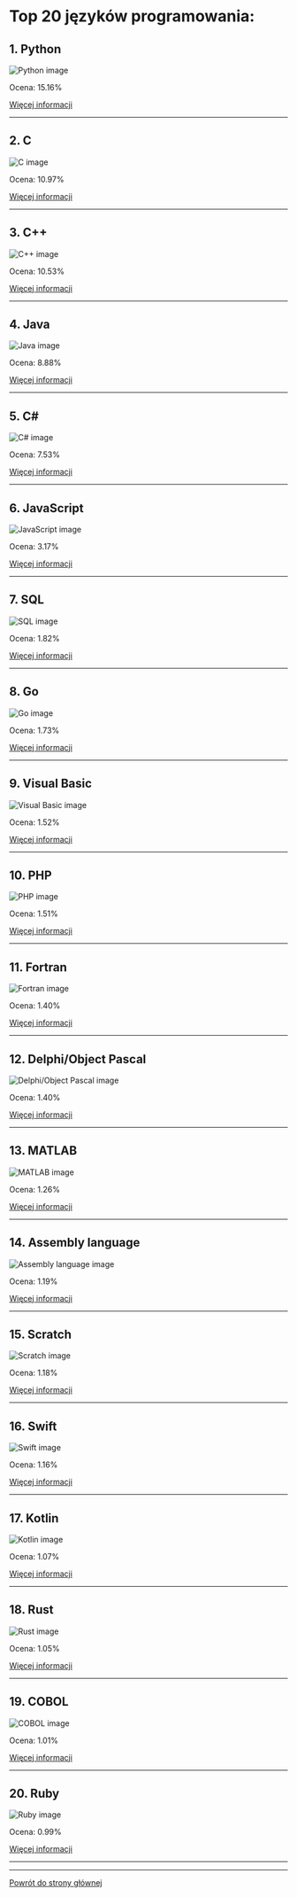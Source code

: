 # Top 20 języków programowania: 
 
## 1. Python 

 ![Python image](https://www.tiobe.com/wp-content/themes/tiobe/tiobe-index/images/Python.png) 
 
Ocena: 15.16%
 
 [Więcej informacji](sites/Python.md)
 
---
 
## 2. C 

 ![C image](https://www.tiobe.com/wp-content/themes/tiobe/tiobe-index/images/C.png) 
 
Ocena: 10.97%
 
 [Więcej informacji](sites/C.md)
 
---
 
## 3. C++ 

 ![C++ image](https://www.tiobe.com/wp-content/themes/tiobe/tiobe-index/images/C__.png) 
 
Ocena: 10.53%
 
 [Więcej informacji](sites/C++.md)
 
---
 
## 4. Java 

 ![Java image](https://www.tiobe.com/wp-content/themes/tiobe/tiobe-index/images/Java.png) 
 
Ocena: 8.88%
 
 [Więcej informacji](sites/Java.md)
 
---
 
## 5. C# 

 ![C# image](https://www.tiobe.com/wp-content/themes/tiobe/tiobe-index/images/C_.png) 
 
Ocena: 7.53%
 
 [Więcej informacji](sites/C#.md)
 
---
 
## 6. JavaScript 

 ![JavaScript image](https://www.tiobe.com/wp-content/themes/tiobe/tiobe-index/images/JavaScript.png) 
 
Ocena: 3.17%
 
 [Więcej informacji](sites/JavaScript.md)
 
---
 
## 7. SQL 

 ![SQL image](https://www.tiobe.com/wp-content/themes/tiobe/tiobe-index/images/SQL.png) 
 
Ocena: 1.82%
 
 [Więcej informacji](sites/SQL.md)
 
---
 
## 8. Go 

 ![Go image](https://www.tiobe.com/wp-content/themes/tiobe/tiobe-index/images/Go.png) 
 
Ocena: 1.73%
 
 [Więcej informacji](sites/Go.md)
 
---
 
## 9. Visual Basic 

 ![Visual Basic image](https://www.tiobe.com/wp-content/themes/tiobe/tiobe-index/images/Visual_Basic.png) 
 
Ocena: 1.52%
 
 [Więcej informacji](sites/Visual_Basic.md)
 
---
 
## 10. PHP 

 ![PHP image](https://www.tiobe.com/wp-content/themes/tiobe/tiobe-index/images/PHP.png) 
 
Ocena: 1.51%
 
 [Więcej informacji](sites/PHP.md)
 
---
 
## 11. Fortran 

 ![Fortran image](https://www.tiobe.com/wp-content/themes/tiobe/tiobe-index/images/Fortran.png) 
 
Ocena: 1.40%
 
 [Więcej informacji](sites/Fortran.md)
 
---
 
## 12. Delphi/Object Pascal 

 ![Delphi/Object Pascal image](https://www.tiobe.com/wp-content/themes/tiobe/tiobe-index/images/Delphi_Object_Pascal.png) 
 
Ocena: 1.40%
 
 [Więcej informacji](sites/Object_Pascal.md)
 
---
 
## 13. MATLAB 

 ![MATLAB image](https://www.tiobe.com/wp-content/themes/tiobe/tiobe-index/images/MATLAB.png) 
 
Ocena: 1.26%
 
 [Więcej informacji](sites/MATLAB.md)
 
---
 
## 14. Assembly language 

 ![Assembly language image](https://www.tiobe.com/wp-content/themes/tiobe/tiobe-index/images/Assembly_language.png) 
 
Ocena: 1.19%
 
 [Więcej informacji](sites/Assembly_language.md)
 
---
 
## 15. Scratch 

 ![Scratch image](https://www.tiobe.com/wp-content/themes/tiobe/tiobe-index/images/Scratch.png) 
 
Ocena: 1.18%
 
 [Więcej informacji](sites/Scratch.md)
 
---
 
## 16. Swift 

 ![Swift image](https://www.tiobe.com/wp-content/themes/tiobe/tiobe-index/images/Swift.png) 
 
Ocena: 1.16%
 
 [Więcej informacji](sites/Swift.md)
 
---
 
## 17. Kotlin 

 ![Kotlin image](https://www.tiobe.com/wp-content/themes/tiobe/tiobe-index/images/Kotlin.png) 
 
Ocena: 1.07%
 
 [Więcej informacji](sites/Kotlin.md)
 
---
 
## 18. Rust 

 ![Rust image](https://www.tiobe.com/wp-content/themes/tiobe/tiobe-index/images/Rust.png) 
 
Ocena: 1.05%
 
 [Więcej informacji](sites/Rust.md)
 
---
 
## 19. COBOL 

 ![COBOL image](https://www.tiobe.com/wp-content/themes/tiobe/tiobe-index/images/COBOL.png) 
 
Ocena: 1.01%
 
 [Więcej informacji](sites/COBOL.md)
 
---
 
## 20. Ruby 

 ![Ruby image](https://www.tiobe.com/wp-content/themes/tiobe/tiobe-index/images/Ruby.png) 
 
Ocena: 0.99%
 
 [Więcej informacji](sites/Ruby.md)
 
---
 

 
---
 
 [Powrót do strony głównej](index.md)
